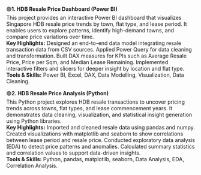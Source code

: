 🟢**1. HDB Resale Price Dashboard (Power BI)**                              
      This project provides an interactive Power BI dashboard that visualizes Singapore HDB resale price trends by town, flat type, and lease period.
      It enables users to explore patterns, identify high-demand towns, and compare price variations over time.                                     
  **Key Highlights:**
      Designed an end-to-end data model integrating resale transaction data from CSV sources.
      Applied Power Query for data cleaning and transformation.
      Built DAX measures for KPIs such as Average Resale Price, Price per Sqm, and Median Lease Remaining.
      Implemented interactive filters and slicers for deeper insight by location and flat type.                                           
  **Tools & Skills:** 
      Power BI, Excel, DAX, Data Modelling, Visualization, Data Cleaning.

🟢**2. HDB Resale Price Analysis (Python)**                                   
      This Python project explores HDB resale transactions to uncover pricing trends across towns, flat types, and lease commencement years.
      It demonstrates data cleaning, visualization, and statistical insight generation using Python libraries.                                       
  **Key Highlights:**
      Imported and cleaned resale data using pandas and numpy.
      Created visualizations with matplotlib and seaborn to show correlations between lease period and resale price.
      Conducted exploratory data analysis (EDA) to detect price patterns and anomalies.
      Calculated summary statistics and correlation values to support data-driven insights.    
  **Tools & Skills:** 
      Python, pandas, matplotlib, seaborn, Data Analysis, EDA, Correlation Analysis.
